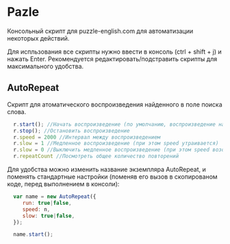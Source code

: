 # Pazle
Консольный скрипт для puzzle-english.com для автоматизации некоторых действий.

Для испльзования все скрипты нужно ввести в консоль (ctrl + shift + j) и нажать Enter. 
Рекомендуется редактировать/подстравить скрипты для максимального удобства.

## AutoRepeat
Скрипт для атоматического воспроизведения найденного в поле поиска слова.

```javascript
  r.start(); //Начать воспроизведение (по умолчанию, воспроизведение начинается автоматически)
  r.stop(); //Остановить воспроизведение
  r.speed = 2000 //Интервал между воспроизведением
  r.slow = 1 //Медленное воспроизведение (при этом speed утраивается)
  r.slow = 0 //Выключить медленное воспроизведение (при этом speed возобновляется)
  r.repeatCount //Посмотреть общее количество повторений
```

Для удобства можно изменить название экземпляра AutoRepeat, и поменять стандартные настройки (поменяв его вызов в скопированом коде, перед выполнением в консоли):

```javascript
  var name = new AutoRepeat({
     run: true|false,
     speed: n,
     slow: true|false,
  });

  name.start();
```
